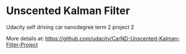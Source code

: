 # Unscented Kalman Filter
Udacity self driving car nanodegree term 2 project 2

More details at: https://github.com/udacity/CarND-Unscented-Kalman-Filter-Project
